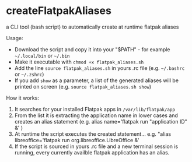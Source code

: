 # createFlatpakAliases
a CLI tool (bash script) to automatically create at runtime flatpak aliases  

Usage:
- Download the script and copy it into your "$PATH" - for example `~/.local/bin` or `~/.bin`
- Make it executable with `chmod +x flatpak_aliases.sh`
- Add the line `source flatpak_aliases.sh` in yours .rc file (e.g. `~/.bashrc` or `~/.zshrc`)
- If you add `show` as a parameter, a list of the generated aliases will be printed on screen (e.g. `source flatpak_aliases.sh show`)

How it works:
1. It searches for your installed Flatpak apps in `/var/lib/flatpak/app`
2. From the list it is extracting the application name in lower cases and creates an alias statement (e.g. alias name='flatpak run "application ID" &' )
3. At runtime the script executes the created statement... e.g. "alias libreoffice='flatpak run org.libreoffice.LibreOffice &'
4. If the script is sourced in yours .rc file and a new terminal session is running, every currently availble flatpak application has an alias.
